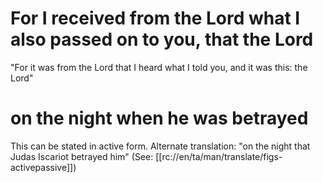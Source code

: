 # For I received from the Lord what I also passed on to you, that the Lord

"For it was from the Lord that I heard what I told you, and it was this: the Lord"

# on the night when he was betrayed

This can be stated in active form. Alternate translation: "on the night that Judas Iscariot betrayed him" (See: [[rc://en/ta/man/translate/figs-activepassive]])

